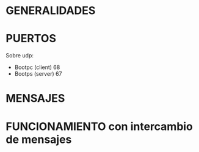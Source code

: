 # GENERALIDADES

# PUERTOS
Sobre udp:
- Bootpc (client) 68
- Bootps (server) 67

# MENSAJES


# FUNCIONAMIENTO con intercambio de mensajes